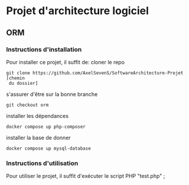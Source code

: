 # Projet d'architecture logiciel

## ORM

### Instructions d'installation
Pour installer ce projet, il suffit de:
cloner le repo
```shell
git clone https://github.com/AxelSevenS/SoftwareArchitecture-Projet [chemin
 du dossier]
```

s'assurer d'être sur la bonne branche
```shell
git checkout orm
```

installer les dépendances
```shell
docker compose up php-composer
```

installer la base de donner
```shell
docker compose up mysql-database
```

### Instructions d'utilisation
Pour utiliser le projet, il suffit d'exécuter le script PHP "test.php" ;

